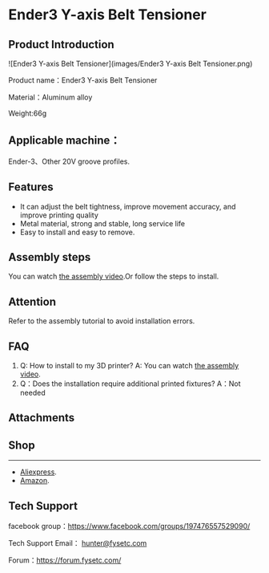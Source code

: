 # Ender3 Y-axis Belt Tensioner

## Product Introduction

![Ender3 Y-axis Belt Tensioner](images/Ender3 Y-axis Belt Tensioner.png)

Product name：Ender3 Y-axis Belt Tensioner

Material：Aluminum alloy

Weight:66g

## Applicable machine：
Ender-3、Other 20V groove profiles.

## Features

- It can adjust the belt tightness, improve movement accuracy, and improve printing quality
- Metal material, strong and stable, long service life
- Easy to install and easy to remove.

## Assembly steps

You can watch  [the assembly video](https://www.youtube.com/watch?v=Cl19nfAA73o).Or follow the steps to install.

## Attention

Refer to the assembly tutorial to avoid installation errors.

## FAQ

1. Q: How to install to my 3D printer? A: You can watch  [the assembly video](https://www.youtube.com/watch?v=Cl19nfAA73o).
2. Q：Does the installation require additional printed fixtures?  A：Not needed

## Attachments



## Shop

------

-  [Aliexpress](https://www.aliexpress.com/item/32995039077.html?spm=a2g0o.productlist.0.0.72e01b49kJZIVV&algo_pvid=ce0f2168-231b-48bf-a480-1a6f9b9ac96d&algo_expid=ce0f2168-231b-48bf-a480-1a6f9b9ac96d-57&btsid=0bb47a1a15961838083517430ed198&ws_ab_test=searchweb0_0,searchweb201602_,searchweb201603_).
-  [Amazon](https://www.amazon.com/FYSETC-Aluminum-Synchronous-Straighten-Tensioner/dp/B07VXT4GDH/ref=sr_1_17?dchild=1&m=A17REXMFA4MBN8&marketplaceID=ATVPDKIKX0DER&qid=1596182691&s=merchant-items&sr=1-17).

## Tech Support

facebook group：https://www.facebook.com/groups/197476557529090/

Tech Support Email： hunter@fysetc.com 

Forum：https://forum.fysetc.com/